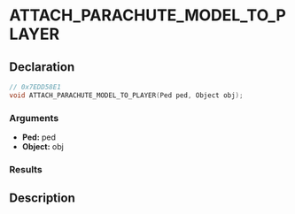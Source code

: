 # ATTACH_PARACHUTE_MODEL_TO_PLAYER

## Declaration
```cpp
// 0x7EDD58E1
void ATTACH_PARACHUTE_MODEL_TO_PLAYER(Ped ped, Object obj);
```

### Arguments
- **Ped:** ped
- **Object:** obj

### Results

## Description
